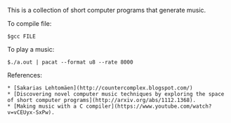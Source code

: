 This is a collection of short computer programs that generate music.

To compile file:

    $gcc FILE

To play a music:

    $./a.out | pacat --format u8 --rate 8000

References:

    * [Sakarias Lehtomäen](http://countercomplex.blogspot.com/)
    * [Discovering novel computer music techniques by exploring the space of short computer programs](http://arxiv.org/abs/1112.1368).
    * [Making music with a C compiler](https://www.youtube.com/watch?v=vCEUyx-SxPw).

